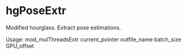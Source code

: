 # hgPoseExtr
Modified hourglass. Extract pose estimations.

Usage: mod_mulThreadsExtr current_pointer outfile_name batch_size GPU_offset

